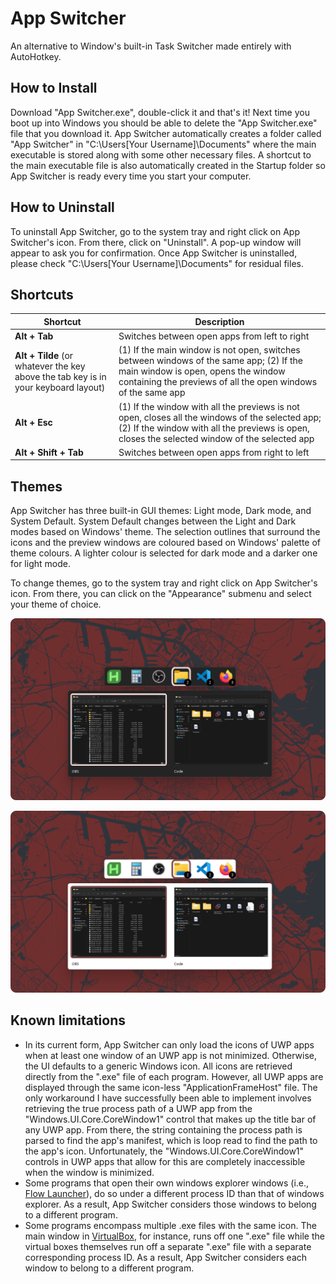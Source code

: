 # App Switcher
An alternative to Window's built-in Task Switcher made entirely with AutoHotkey.

## How to Install
Download "App Switcher.exe", double-click it and that's it! Next time you boot up into Windows you should be able to delete the "App Switcher.exe" file that you download it. App Switcher automatically creates a folder called "App Switcher" in "C:\Users\[Your Username]\Documents\" where the main executable is stored along with some other necessary files. A shortcut to the main executable file is also automatically created in the Startup folder so App Switcher is ready every time you start your computer.

## How to Uninstall
To uninstall App Switcher, go to the system tray and right click on App Switcher's icon. From there, click on "Uninstall". A pop-up window will appear to ask you for confirmation. Once App Switcher is uninstalled, please check "C:\Users\[Your Username]\Documents\" for residual files.

## Shortcuts

| Shortcut                                                                           | Description                                                                                                                                                                                            |
| ---------------------------------------------------------------------------------- | ------------------------------------------------------------------------------------------------------------------------------------------------------------------------------------------------------ |
| **Alt + Tab**                                                                      | Switches between open apps from left to right                                                                                                                                                                               |
| **Alt + Tilde** (or whatever the key above the tab key is in your keyboard layout) | (1) If the main window is not open, switches between windows of the same app; (2) If the main window is open, opens the window containing the previews of all the open windows of the same app    |
| **Alt + Esc**                                                                      | (1) If the window with all the previews is not open, closes all the windows of the selected app; (2) If the window with all the previews is open, closes the selected window of the selected app |
| **Alt + Shift + Tab**                                                              | Switches between open apps from right to left                                                                                                                                                                                                       |

## Themes
App Switcher has three built-in GUI themes: Light mode, Dark mode, and System Default. System Default changes between the Light and Dark modes based on Windows' theme. The selection outlines that surround the icons and the preview windows are coloured based on Windows' palette of theme colours. A lighter colour is selected for dark mode and a darker one for light mode.

To change themes, go to the system tray and right click on App Switcher's icon. From there, you can click on the "Appearance" submenu and select your theme of choice.

![App Switcher in Dark Mode](https://github.com/Osmagtor/AppSwitcher/blob/main/Pasted%20image%2020230822165949.png)

![App Switcher in Light Mode](https://github.com/Osmagtor/AppSwitcher/blob/main/Pasted%20image%2020230822170042.png)

## Known limitations
- In its current form, App Switcher can only load the icons of UWP apps when at least one window of an UWP app is not minimized. Otherwise, the UI defaults to a generic Windows icon. All icons are retrieved directly from the ".exe" file of each program. However, all UWP apps are displayed through the same icon-less "ApplicationFrameHost" file. The only workaround I have successfully been able to implement involves retrieving the true process path of a UWP app from the "Windows.UI.Core.CoreWindow1" control that makes up the title bar of any UWP app. From there, the string containing the process path is parsed to find the app's manifest, which is loop read to find the path to the app's icon. Unfortunately, the "Windows.UI.Core.CoreWindow1" controls in UWP apps that allow for this are completely inaccessible when the window is minimized.
- Some programs that open their own windows explorer windows (i.e., [Flow Launcher](https://www.flowlauncher.com/)), do so under a different process ID than that of windows explorer. As a result, App Switcher considers those windows to belong to a different program.
- Some programs encompass multiple .exe files with the same icon. The main window in [VirtualBox](https://www.virtualbox.org/), for instance, runs off one ".exe" file while the virtual boxes themselves run off a separate ".exe" file with a separate corresponding process ID. As a result, App Switcher considers each window to belong to a different program.
